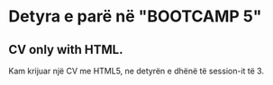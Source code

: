 # Detyra e parë në "BOOTCAMP 5"
##  CV only with HTML.
Kam krijuar një CV me HTML5, ne detyrën e dhënë të session-it të 3.